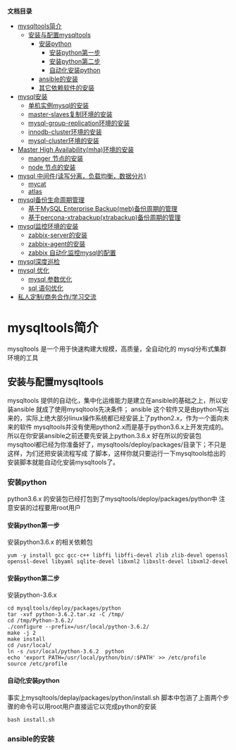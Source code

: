 **文档目录**

<!-- 目录开始 -->
- [mysqltools简介](#mysqltools简介)
    - [安装与配置mysqltools](#安装与配置mysqltools)
        - [安装python](#安装python)
            - [安装python第一步](#安装python第一步)
            - [安装python第二步](#安装python第二步)
            - [自动化安装python](#自动化安装python)
        - [ansible的安装](#mtls_install_self_ansible)
        - [其它依赖软件的安装](#mtls_install_self_others)
- [mysql安装](#mtls_mysql_install)
    - [单机实例mysql的安装](#mtls_single_instance_install)
    - [master-slaves复制环境的安装](#mtls_master_slaves_install)
    - [mysql-group-replication环境的安装](#mtls_group_replication)
    - [innodb-cluster环境的安装](#mtls_innodb_cluster)
    - [mysql-cluster环境的安装](#mtls_mysql_cluster)
- [Master High Availability(mha)环境的安装](#mtls_mha)
    - [manger 节点的安装](#mtls_mha_manager)
    - [node   节点的安装](#mtls_mha_node)
- [mysql 中间件(读写分离，负载均衡，数据分片)](#mtls_mysql_proxy)
    - [mycat](#mtls_mysql_proxy_mycat)
    - [atlas](#mtls_mysql_proxy_atlas)
- [mysql备份生命周期管理](#mtls_mysql_backups)
    - [基于MySQL Enterprise Backup(meb)备份周期的管理](#mtls_meb_backup)
    - [基于percona-xtrabackup(xtrabackup)备份周期的管理](#mtls_xbk_backup)
- [mysql监控环境的安装](#mysql_monitor)
    - [zabbix-server的安装](#mtls_zabbix_server_install)
    - [zabbix-agent的安装](#mtls_zabbix_agent_install)
    - [zabbix 自动化监控mysql的配置](#mtls_zabbix_config)
- [mysql深度巡检](#mtls_mysql_inspection)
- [mysql 优化](#mtls_mysql_tuning)
    - [mysql 参数优化](#mtls_mysql_tuning_parta)
    - [sql 语句优化](#mtls_mysql_tuning_partb)
- [私人定制/商务合作/学习交流](#mtls_contact)

<!-- 目录结束 -->

<!-- 正文开始 -->
# mysqltools简介
mysqltools 是一个用于快速构建大规模，高质量，全自动化的 mysql分布式集群环境的工具

## 安装与配置mysqltools
mysqltools 提供的自动化，集中化运维能力是建立在ansible的基础之上，所以安装ansible 就成了使用mysqltools先决条件；
ansible 这个软件又是由python写出来的，实际上绝大部分linux操作系统都已经安装上了python2.x，作为一个面向未来的软件
mysqltools并没有使用python2.x而是基于python3.6.x上开发完成的。所以在你安装ansible之前还要先安装上python.3.6.x
好在所以的安装包mysqltool都已经为你准备好了，mysqltools/deploy/packages/目录下；不只是这样，为们还把安装流程写成
了脚本，这样你就只要运行一下mysqltools给出的安装脚本就能自动化安装mysqltools了。

### 安装python
python3.6.x 的安装包已经打包到了mysqltools/deploy/packages/python中 注意安装的过程要用root用户

#### 安装python第一步
安装python3.6.x 的相关依赖包

    yum -y install gcc gcc-c++ libffi libffi-devel zlib zlib-devel openssl openssl-devel libyaml sqlite-devel libxml2 libxslt-devel libxml2-devel

#### 安装python第二步
安装python-3.6.x 

    cd mysqltools/deploy/packages/python
    tar -xvf python-3.6.2.tar.xz -C /tmp/
    cd /tmp/Python-3.6.2/
    ./configure --prefix=/usr/local/python-3.6.2/
    make -j 2
    make install
    cd /usr/local/
    ln -s /usr/local/python-3.6.2  python
    echo 'export PATH=/usr/local/python/bin/:$PATH' >> /etc/profile
    source /etc/profile

#### 自动化安装python
事实上mysqltools/deplay/packages/python/install.sh 脚本中包涵了上面两个步骤的命令可以用root用户直接运它以完成python的安装

    bash install.sh

### ansible的安装
